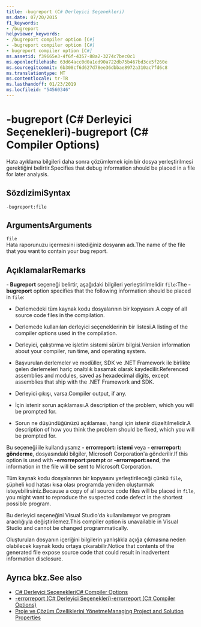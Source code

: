 ```yaml
---
title: -bugreport (C# Derleyici Seçenekleri)
ms.date: 07/20/2015
f1_keywords:
- /bugreport
helpviewer_keywords:
- /bugreport compiler option [C#]
- -bugreport compiler option [C#]
- bugreport compiler option [C#]
ms.assetid: f39665e3-4f6f-4357-88a2-3274c7bec0c1
ms.openlocfilehash: 63d64acc0d0a1ed90a722db75b467bd3ce5f260e
ms.sourcegitcommit: 6b308cf6d627d78ee36dbbae8972a310ac7fd6c8
ms.translationtype: MT
ms.contentlocale: tr-TR
ms.lasthandoff: 01/23/2019
ms.locfileid: "54560346"
---
```

# <a name="-bugreport-c-compiler-options"></a><span data-ttu-id="1c102-102">-bugreport (C# Derleyici Seçenekleri)</span><span class="sxs-lookup"><span data-stu-id="1c102-102">-bugreport (C# Compiler Options)</span></span>
<span data-ttu-id="1c102-103">Hata ayıklama bilgileri daha sonra çözümlemek için bir dosya yerleştirilmesi gerektiğini belirtir.</span><span class="sxs-lookup"><span data-stu-id="1c102-103">Specifies that debug information should be placed in a file for later analysis.</span></span>  
  
## <a name="syntax"></a><span data-ttu-id="1c102-104">Sözdizimi</span><span class="sxs-lookup"><span data-stu-id="1c102-104">Syntax</span></span>  
  
```console  
-bugreport:file  
```  
  
## <a name="arguments"></a><span data-ttu-id="1c102-105">Arguments</span><span class="sxs-lookup"><span data-stu-id="1c102-105">Arguments</span></span>  
 `file`  
 <span data-ttu-id="1c102-106">Hata raporunuzu içermesini istediğiniz dosyanın adı.</span><span class="sxs-lookup"><span data-stu-id="1c102-106">The name of the file that you want to contain your bug report.</span></span>  
  
## <a name="remarks"></a><span data-ttu-id="1c102-107">Açıklamalar</span><span class="sxs-lookup"><span data-stu-id="1c102-107">Remarks</span></span>  
 <span data-ttu-id="1c102-108">**- Bugreport** seçeneği belirtir, aşağıdaki bilgileri yerleştirilmelidir `file`:</span><span class="sxs-lookup"><span data-stu-id="1c102-108">The **-bugreport** option specifies that the following information should be placed in `file`:</span></span>  
  
-   <span data-ttu-id="1c102-109">Derlemedeki tüm kaynak kodu dosyalarının bir kopyasını.</span><span class="sxs-lookup"><span data-stu-id="1c102-109">A copy of all source code files in the compilation.</span></span>  
  
-   <span data-ttu-id="1c102-110">Derlemede kullanılan derleyici seçeneklerinin bir listesi.</span><span class="sxs-lookup"><span data-stu-id="1c102-110">A listing of the compiler options used in the compilation.</span></span>  
  
-   <span data-ttu-id="1c102-111">Derleyici, çalıştırma ve işletim sistemi sürüm bilgisi.</span><span class="sxs-lookup"><span data-stu-id="1c102-111">Version information about your compiler, run time, and operating system.</span></span>  
  
-   <span data-ttu-id="1c102-112">Başvurulan derlemeler ve modüller, SDK ve .NET Framework ile birlikte gelen derlemeleri hariç onaltılık basamak olarak kaydedilir.</span><span class="sxs-lookup"><span data-stu-id="1c102-112">Referenced assemblies and modules, saved as hexadecimal digits, except assemblies that ship with the .NET Framework and SDK.</span></span>  
  
-   <span data-ttu-id="1c102-113">Derleyici çıkışı, varsa.</span><span class="sxs-lookup"><span data-stu-id="1c102-113">Compiler output, if any.</span></span>  
  
-   <span data-ttu-id="1c102-114">İçin istenir sorun açıklaması.</span><span class="sxs-lookup"><span data-stu-id="1c102-114">A description of the problem, which you will be prompted for.</span></span>  
  
-   <span data-ttu-id="1c102-115">Sorun ne düşündüğünüzü açıklaması, hangi için istenir düzeltilmelidir.</span><span class="sxs-lookup"><span data-stu-id="1c102-115">A description of how you think the problem should be fixed, which you will be prompted for.</span></span>  
  
 <span data-ttu-id="1c102-116">Bu seçeneği ile kullandıysanız **- errorreport: istemi** veya **- errorreport: gönderme**, dosyasındaki bilgiler, Microsoft Corporation'a gönderilir.</span><span class="sxs-lookup"><span data-stu-id="1c102-116">If this option is used with **-errorreport:prompt** or **-errorreport:send**, the information in the file will be sent to Microsoft Corporation.</span></span>  
  
 <span data-ttu-id="1c102-117">Tüm kaynak kodu dosyalarının bir kopyasını yerleştirileceği çünkü `file`, şüpheli kod hatası kısa olası programda yeniden oluşturmak isteyebilirsiniz.</span><span class="sxs-lookup"><span data-stu-id="1c102-117">Because a copy of all source code files will be placed in `file`, you might want to reproduce the suspected code defect in the shortest possible program.</span></span>  
  
 <span data-ttu-id="1c102-118">Bu derleyici seçeneğini Visual Studio'da kullanılamıyor ve program aracılığıyla değiştirilemez.</span><span class="sxs-lookup"><span data-stu-id="1c102-118">This compiler option is unavailable in Visual Studio and cannot be changed programmatically.</span></span>  
  
 <span data-ttu-id="1c102-119">Oluşturulan dosyanın içeriğini bilgilerin yanlışlıkla açığa çıkmasına neden olabilecek kaynak kodu ortaya çıkarabilir.</span><span class="sxs-lookup"><span data-stu-id="1c102-119">Notice that contents of the generated file expose source code that could result in inadvertent information disclosure.</span></span>  
  
## <a name="see-also"></a><span data-ttu-id="1c102-120">Ayrıca bkz.</span><span class="sxs-lookup"><span data-stu-id="1c102-120">See also</span></span>

- [<span data-ttu-id="1c102-121">C# Derleyici Seçenekleri</span><span class="sxs-lookup"><span data-stu-id="1c102-121">C# Compiler Options</span></span>](../../../csharp/language-reference/compiler-options/index.md)
- [<span data-ttu-id="1c102-122">-errorreport (C# Derleyici Seçenekleri)</span><span class="sxs-lookup"><span data-stu-id="1c102-122">-errorreport (C# Compiler Options)</span></span>](../../../csharp/language-reference/compiler-options/errorreport-compiler-option.md)
- [<span data-ttu-id="1c102-123">Proje ve Çözüm Özelliklerini Yönetme</span><span class="sxs-lookup"><span data-stu-id="1c102-123">Managing Project and Solution Properties</span></span>](/visualstudio/ide/managing-project-and-solution-properties)
